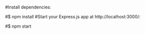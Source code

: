 #Install dependencies:

#$ npm install
#Start your Express.js app at http://localhost:3000/:

#$ npm start